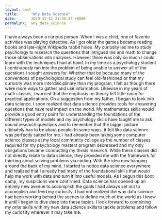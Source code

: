 ```yaml
---
layout: post
title:      "Why Data Science"
date:       2020-12-11 21:38:47 +0000
permalink:  why_data_science
---
```



I have always been a curious person. When I was a child, one of favorite activities was playing detective. As I got older the games became reading books and late-night Wikipedia rabbit holes. My curiosity led me to study psychology to research the questions that intrigued me and math to change those observations into analyses. However there was only so much I could learn with the techniques I had at hand.  In my time as a psychology student I continuously ran into the problem of being unable to answer all of the questions I sought answers for. Whether that be because many of the conventions of psychological study can feel old-fashioned or that my curiosity was more interdisciplinary than my program, I felt as though there were more ways to gather and use information. Likewise in my years of math classes, I worried that the emphasis on theory left little room for practical applications. 
On a suggestion from my father, I began to look into data science. I soon realized that data science provides tools for answering questions that have real impact on the world. My mathematics skills would provide a good entry point for understanding the foundations of the different types of models and my psychology skills have taught me to ask sound research questions and to remember that the bigger picture ultimately has to be about people. In some ways, it felt like data science was perfectly suited for me. I had already been taking some computer science classes at my local community college as the number of classes required for my psychology masters program decreased and my only obligations became conducting my thesis research. While these classes did not directly relate to data science, they provided me with the framework for thinking about solving problems via coding. 
With the idea now hanging around the back of my mind, I started to notice data science everywhere and realized that I already had many of the foundational skills that would help me work with data and turn it into useful models. As I begun this boot camp, my suspicions were confirmed. Data science has opened up an entirely new avenue to accomplish the goals I had always set out to accomplish and feed my curiosity. I had not realized the way data science had been working behind the scenes to define much of the world as I knew it until I began to dive deep into these topics. I look forward to combining my prior skills with my new data science skills to tackle problems and follow my curiosity wherever it may take me.  

